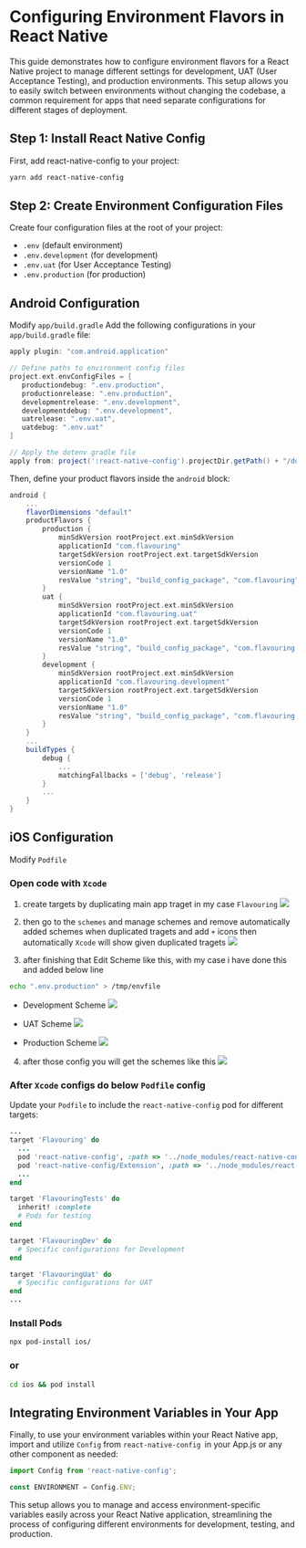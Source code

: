# Configuring Environment Flavors in React Native

This guide demonstrates how to configure environment flavors for a React Native project to manage different settings for development, UAT (User Acceptance Testing), and production environments. This setup allows you to easily switch between environments without changing the codebase, a common requirement for apps that need separate configurations for different stages of deployment.

## Step 1: Install React Native Config

First, add react-native-config to your project:

```bash
yarn add react-native-config
```

## Step 2: Create Environment Configuration Files
Create four configuration files at the root of your project:

* `.env` (default environment)
* `.env.development` (for development)
* `.env.uat` (for User Acceptance Testing)
* `.env.production` (for production)

## Android Configuration

Modify `app/build.gradle`
Add the following configurations in your `app/build.gradle` file:

```groovy
apply plugin: "com.android.application"

// Define paths to environment config files
project.ext.envConfigFiles = [
   productiondebug: ".env.production",
   productionrelease: ".env.production",
   developmentrelease: ".env.development",
   developmentdebug: ".env.development",
   uatrelease: ".env.uat",
   uatdebug: ".env.uat"
]

// Apply the dotenv gradle file
apply from: project(':react-native-config').projectDir.getPath() + "/dotenv.gradle"

```
Then, define your product flavors inside the `android` block:

```groovy
android {
    ...
    flavorDimensions "default"
    productFlavors {
        production {
            minSdkVersion rootProject.ext.minSdkVersion
            applicationId "com.flavouring"
            targetSdkVersion rootProject.ext.targetSdkVersion
            versionCode 1
            versionName "1.0"
            resValue "string", "build_config_package", "com.flavouring"
        }
        uat {
            minSdkVersion rootProject.ext.minSdkVersion
            applicationId "com.flavouring.uat"
            targetSdkVersion rootProject.ext.targetSdkVersion
            versionCode 1
            versionName "1.0"
            resValue "string", "build_config_package", "com.flavouring.uat"
        }
        development {
            minSdkVersion rootProject.ext.minSdkVersion
            applicationId "com.flavouring.development"
            targetSdkVersion rootProject.ext.targetSdkVersion
            versionCode 1
            versionName "1.0"
            resValue "string", "build_config_package", "com.flavouring.development"
        }
    }
    ...
    buildTypes {
        debug {
            ...
            matchingFallbacks = ['debug', 'release']
        }
        ...
    }
}

```

## iOS Configuration
Modify `Podfile`

### Open code with `Xcode`
1. create targets by duplicating main app traget in my case `Flavouring`
![](/img/targets.png)

2. then go to the `schemes` and manage schemes and remove automatically added schemes when duplicated tragets and add `+` icons then automatically `Xcode` will show given duplicated tragets
![](/img/manage_schemes.png)

3. after finishing that Edit Scheme like this, with my case i have done this and added below line
```bash
echo ".env.production" > /tmp/envfile
```
* Development Scheme
![](/img/pre-action-dev.png)

* UAT Scheme
![](/img/pre-action-uat.png)

* Production Scheme
![](/img/pre-action-production.png)

4. after those config you will get the schemes like this 
![](/img/schemes.png)

### After `Xcode` configs do below `Podfile` config

Update your `Podfile` to include the `react-native-config` pod for different targets:

```ruby
...
target 'Flavouring' do
  ...
  pod 'react-native-config', :path => '../node_modules/react-native-config'
  pod 'react-native-config/Extension', :path => '../node_modules/react-native-config'
  ...
end

target 'FlavouringTests' do
  inherit! :complete
  # Pods for testing
end

target 'FlavouringDev' do
  # Specific configurations for Development
end

target 'FlavouringUat' do
  # Specific configurations for UAT
end
...

```

### Install Pods

```bash
npx pod-install ios/
```
### or 

```bash
cd ios && pod install
```

## Integrating Environment Variables in Your App
Finally, to use your environment variables within your React Native app, import and utilize `Config` from `react-native-config `in your App.js or any other component as needed:

```js
import Config from 'react-native-config';

const ENVIRONMENT = Config.ENV;
```

This setup allows you to manage and access environment-specific variables easily across your React Native application, streamlining the process of configuring different environments for development, testing, and production.